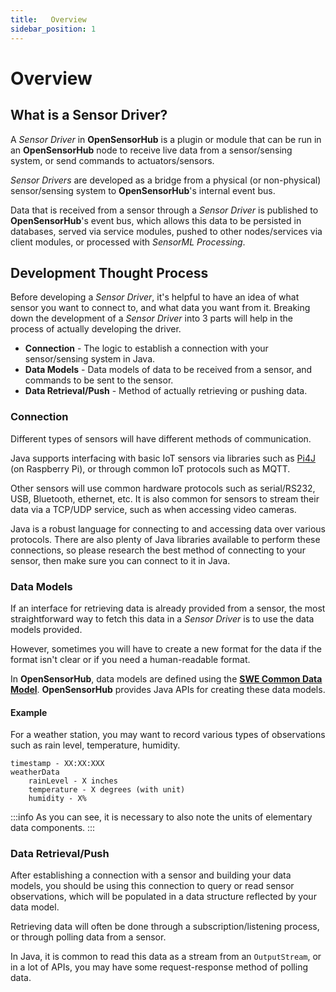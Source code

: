 ```yaml
---
title:   Overview
sidebar_position: 1
---
```


# Overview

## What is a Sensor Driver?
A *Sensor Driver* in **OpenSensorHub** is a plugin or module that can be run in an **OpenSensorHub** node to receive live data from a sensor/sensing system, or send commands to actuators/sensors.

*Sensor Drivers* are developed as a bridge from a physical (or non-physical) sensor/sensing system to **OpenSensorHub**'s internal event bus.

Data that is received from a sensor through a *Sensor Driver* is published to **OpenSensorHub**'s event bus, 
which allows this data to be persisted in databases, served via service modules, 
pushed to other nodes/services via client modules, or processed with *SensorML Processing*.

## Development Thought Process
Before developing a *Sensor Driver*, it's helpful to have an idea of what sensor you want to connect to, and what data you want from it. 
Breaking down the development of a *Sensor Driver* into 3 parts will help in the process of actually developing the driver.

- **Connection** - The logic to establish a connection with your sensor/sensing system in Java.
- **Data Models** - Data models of data to be received from a sensor, and commands to be sent to the sensor.
- **Data Retrieval/Push** - Method of actually retrieving or pushing data.

### Connection
Different types of sensors will have different methods of communication.

Java supports interfacing with basic IoT sensors via libraries such as [Pi4J](https://www.pi4j.com/) (on Raspberry Pi), or through common IoT protocols such as MQTT.

Other sensors will use common hardware protocols such as serial/RS232, USB, Bluetooth, ethernet, etc. 
It is also common for sensors to stream their data via a TCP/UDP service, such as when accessing video cameras.

Java is a robust language for connecting to and accessing data over various protocols.
There are also plenty of Java libraries available to perform these connections, 
so please research the best method of connecting to your sensor,
then make sure you can connect to it in Java.

### Data Models
If an interface for retrieving data is already provided from a sensor, the most straightforward way to fetch this data in a *Sensor Driver* is to use the data models provided.

However, sometimes you will have to create a new format for the data if the format isn't clear or if you need a human-readable format.

In **OpenSensorHub**, data models are defined using the [**SWE Common Data Model**](https://www.ogc.org/standards/swecommon/).
**OpenSensorHub** provides Java APIs for creating these data models.
#### Example
For a weather station, you may want to record various types of observations such as rain level, temperature, humidity.

```
timestamp - XX:XX:XXX
weatherData
    rainLevel - X inches
    temperature - X degrees (with unit)
    humidity - X%
```

:::info
As you can see, it is necessary to also note the units of elementary data components.
:::
### Data Retrieval/Push
After establishing a connection with a sensor and building your data models,
you should be using this connection to query or read sensor observations,
which will be populated in a data structure reflected by your data model.

Retrieving data will often be done through a subscription/listening process, or through polling data from a sensor.

In Java, it is common to read this data as a stream from an `OutputStream`, or in a lot of APIs, you may have some request-response method of polling data.